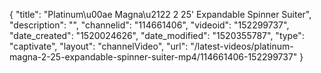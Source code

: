 {
    "title": "Platinum\u00ae Magna\u2122 2 25' Expandable Spinner Suiter",
    "description": "",
    "channelid": "114661406",
    "videoid": "152299737",
    "date_created": "1520024626",
    "date_modified": "1520355787",
    "type": "captivate",
    "layout": "channelVideo",
    "url": "\/latest-videos\/platinum-magna-2-25-expandable-spinner-suiter-mp4\/114661406-152299737"
}